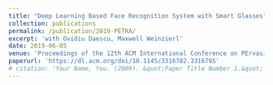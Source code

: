 ```yaml
---
title: "Deep Learning Based Face Recognition System with Smart Glasses"
collection: publications
permalink: /publication/2019-PETRA/
excerpt: 'with Ovidiu Daescu, Maxwell Weinzierl'
date: 2019-06-05
venue: 'Proceedings of the 12th ACM International Conference on PErvasive Technologies Related to Assistive Environments, PETRA 2019, Island of Rhodes, Greece, June 5-7'
paperurl: 'https://dl.acm.org/doi/10.1145/3316782.3316795'
# citation: 'Your Name, You. (2009). &quot;Paper Title Number 1.&quot; <i>Journal 1</i>. 1(1).'
---
```

<!-- Abstract: Individuals with prosopagnosia have difficulty in identifying different people by their faces. Our goal is to design and develop a face recognition system with wearable glasses to recognize faces and provide identity information to users. Unlike other existing systems that run locally on glasses or cellphones, we introduce a client-server architecture system for facial identification. We designed and implemented applications both on a pair of smart glasses and a cellphone to capture images and communicate with the server. Deep Convolutional Neural Networks (CNN) were chosen to build our face recognition on the back-end system and we achieved 98.18% accuracy for face recognition. The system is designed to handle new identities and new faces without having to rebuild the model. -->

<!-- [Download paper here](http://academicpages.github.io/files/paper1.pdf) -->

<!-- Recommended citation: Your Name, You. (2009). "Paper Title Number 1." <i>Journal 1</i>. 1(1). -->